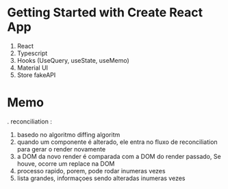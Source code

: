 # Getting Started with Create React App

1. React 
2. Typescript
3. Hooks (UseQuery, useState, useMemo)
4. Material UI
5. Store fakeAPI


# Memo

. reconciliation : 

1. basedo no algoritmo diffing algoritm
2. quando um componente é alterado, ele entra no fluxo de reconciliation para gerar o render novamente
3. a DOM da novo render é comparada com a DOM do render passado, Se houve, ocorre um replace na DOM
4. processo rapido, porem, pode rodar inumeras vezes
5. lista grandes, informaçoes sendo alteradas inumeras vezes